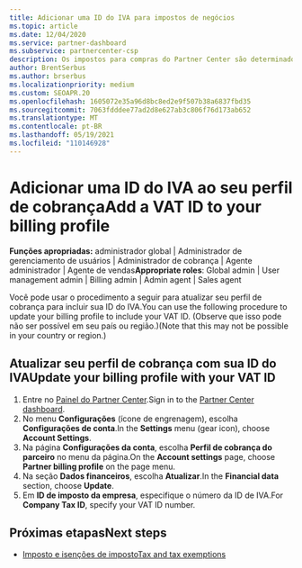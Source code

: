 ```yaml
---
title: Adicionar uma ID do IVA para impostos de negócios
ms.topic: article
ms.date: 12/04/2020
ms.service: partner-dashboard
ms.subservice: partnercenter-csp
description: Os impostos para compras do Partner Center são determinados pelo seu endereço comercial. As empresas nesses países/regiões podem fornecer seu número de IVA ou equivalente local.
author: BrentSerbus
ms.author: brserbus
ms.localizationpriority: medium
ms.custom: SEOAPR.20
ms.openlocfilehash: 1605072e35a96d8bc8ed2e9f507b38a6837fbd35
ms.sourcegitcommit: 7063fdddee77ad2d8e627ab3c806f76d173ab652
ms.translationtype: MT
ms.contentlocale: pt-BR
ms.lasthandoff: 05/19/2021
ms.locfileid: "110146928"
---
```

# <a name="add-a-vat-id-to-your-billing-profile"></a><span data-ttu-id="b198a-104">Adicionar uma ID do IVA ao seu perfil de cobrança</span><span class="sxs-lookup"><span data-stu-id="b198a-104">Add a VAT ID to your billing profile</span></span>

<span data-ttu-id="b198a-105">**Funções apropriadas:** administrador global | Administrador de gerenciamento de usuários | Administrador de cobrança | Agente administrador | Agente de vendas</span><span class="sxs-lookup"><span data-stu-id="b198a-105">**Appropriate roles**: Global admin | User management admin | Billing admin | Admin agent | Sales agent</span></span>

<span data-ttu-id="b198a-106">Você pode usar o procedimento a seguir para atualizar seu perfil de cobrança para incluir sua ID do IVA.</span><span class="sxs-lookup"><span data-stu-id="b198a-106">You can use the following procedure to update your billing profile to include your VAT ID.</span></span> <span data-ttu-id="b198a-107">(Observe que isso pode não ser possível em seu país ou região.)</span><span class="sxs-lookup"><span data-stu-id="b198a-107">(Note that this may not be possible in your country or region.)</span></span>

## <a name="update-your-billing-profile-with-your-vat-id"></a><span data-ttu-id="b198a-108">Atualizar seu perfil de cobrança com sua ID do IVA</span><span class="sxs-lookup"><span data-stu-id="b198a-108">Update your billing profile with your VAT ID</span></span>

1. <span data-ttu-id="b198a-109">Entre no [Painel do Partner Center](https://partner.microsoft.com/dashboard/).</span><span class="sxs-lookup"><span data-stu-id="b198a-109">Sign in to the [Partner Center dashboard](https://partner.microsoft.com/dashboard/).</span></span>
2. <span data-ttu-id="b198a-110">No menu **Configurações** (ícone de engrenagem), escolha **Configurações de conta**.</span><span class="sxs-lookup"><span data-stu-id="b198a-110">In the **Settings** menu (gear icon), choose **Account Settings**.</span></span>
3. <span data-ttu-id="b198a-111">Na página **Configurações da conta**, escolha **Perfil de cobrança do parceiro** no menu da página.</span><span class="sxs-lookup"><span data-stu-id="b198a-111">On the **Account settings** page, choose **Partner billing profile** on the page menu.</span></span>
4. <span data-ttu-id="b198a-112">Na seção **Dados financeiros**, escolha **Atualizar**.</span><span class="sxs-lookup"><span data-stu-id="b198a-112">In the **Financial data** section, choose **Update**.</span></span>
5. <span data-ttu-id="b198a-113">Em **ID de imposto da empresa**, especifique o número da ID de IVA.</span><span class="sxs-lookup"><span data-stu-id="b198a-113">For **Company Tax ID**, specify your VAT ID number.</span></span>

## <a name="next-steps"></a><span data-ttu-id="b198a-114">Próximas etapas</span><span class="sxs-lookup"><span data-stu-id="b198a-114">Next steps</span></span>

- [<span data-ttu-id="b198a-115">Imposto e isenções de imposto</span><span class="sxs-lookup"><span data-stu-id="b198a-115">Tax and tax exemptions</span></span>](tax-and-tax-exemptions.md)

